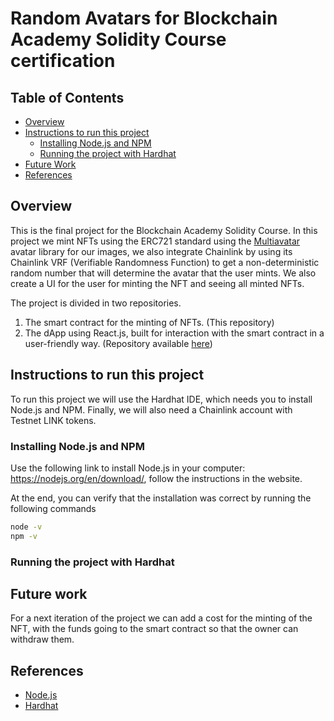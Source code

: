 # Random Avatars for Blockchain Academy Solidity Course certification

## Table of Contents
* [Overview](#Overview)
* [Instructions to run this project](#Instructions-to-run-this-project)
    * [Installing Node.js and NPM](#Installing-Node.js-and-NPM)
    * [Running the project with Hardhat](#Running-the-project-with-Hardhat)
* [Future Work](#Future-Work)
* [References](#References)

## Overview
This is the final project for the Blockchain Academy Solidity Course. In this project we mint NFTs using the ERC721 standard using the [Multiavatar](https://api.multiavatar.com/) avatar library for our images, we also integrate Chainlink by using its Chainlink VRF (Verifiable Randomness Function) to get a non-deterministic random number that will determine the avatar that the user mints. We also create a UI for the user for minting the NFT and seeing all minted NFTs.

The project is divided in two repositories.
1. The smart contract for the minting of NFTs. (This repository)
2. The dApp using React.js, built for interaction with the smart contract in a user-friendly way. (Repository available [here](https://github.com/georgetegral/RandomAvatarsInterface))

## Instructions to run this project
To run this project we will use the Hardhat IDE, which needs you to install Node.js and NPM. Finally, we will also need a Chainlink account with Testnet LINK tokens.

### Installing Node.js and NPM
Use the following link to install Node.js in your computer: https://nodejs.org/en/download/, follow the instructions in the website.

At the end, you can verify that the installation was correct by running the following commands

```bash
node -v
npm -v
```

### Running the project with Hardhat



## Future work
For a next iteration of the project we can add a cost for the minting of the NFT, with the funds going to the smart contract so that the owner can withdraw them.

## References
- [Node.js](https://nodejs.org/en/download/)
- [Hardhat](https://hardhat.org/tutorial/creating-a-new-hardhat-project.html)
